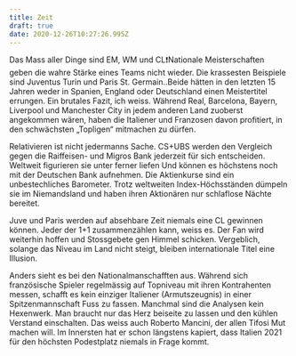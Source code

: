 ```yaml
---
title: Zeit
draft: true
date: 2020-12-26T10:27:26.995Z
---
```

Das Mass aller Dinge sind EM, WM und CL❗️Nationale Meisterschaften geben die wahre Stärke eines Teams nicht wieder. Die krassesten Beispiele sind Juventus Turin und Paris St. Germain..Beide hätten in den letzten 15 Jahren weder in Spanien, England oder Deutschland einen Meistertitel errungen. Ein brutales Fazit, ich weiss. Während Real, Barcelona, Bayern, Liverpool und Manchester City in jedem anderen Land zuoberst angekommen wären, haben die Italiener und Franzosen davon profitiert, in den schwächsten „Topligen“ mitmachen zu dürfen.

Relativieren ist nicht jedermanns Sache. CS+UBS werden den Vergleich gegen die Raiffeisen- und Migros Bank jederzeit für sich entscheiden. Weltweit figurieren sie unter ferner liefen Und können es höchstens noch mit der Deutschen Bank aufnehmen. Die Aktienkurse sind ein unbestechliches Barometer. Trotz weltweiten Index-Höchsständen dümpeln sie im Niemandsland und haben ihren Aktionären nur schlaflose Nächte bereitet.

Juve und Paris werden auf absehbare Zeit niemals eine CL gewinnen können. Jeder der 1+1 zusammenzählen kann, weiss es. Der Fan wird weiterhin hoffen und Stossgebete gen Himmel schicken. Vergeblich, solange das Niveau im Land nicht steigt, bleiben internationale Titel eine Illusion.

Anders sieht es bei den Nationalmanschafften aus. Während sich französische Spieler regelmässig auf Topniveau mit ihren Kontrahenten messen, schafft es kein einziger Italiener (Armutszeugnis) in einer Spitzenmannschaft Fuss zu fassen. Manchmal sind die Analysen kein Hexenwerk. Man braucht nur das Herz beiseite zu lassen und den kühlen Verstand einschalten. Das weiss auch Roberto Mancini, der allen Tifosi Mut machen will. Im Innersten hat er schon längstens kapiert, dass Italien 2021 für den höchsten Podestplatz niemals in Frage kommt.